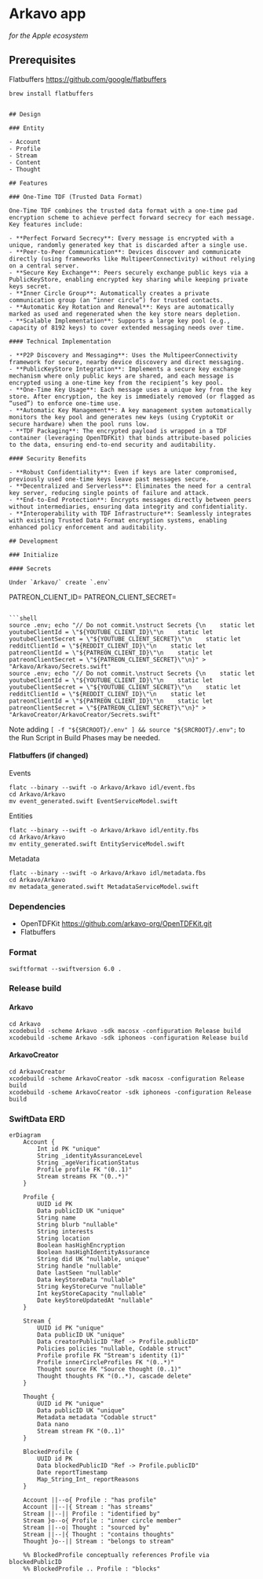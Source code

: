 # Arkavo app
_for the Apple ecosystem_

## Prerequisites

Flatbuffers
https://github.com/google/flatbuffers

```shell
brew install flatbuffers
```

```

## Design

### Entity

- Account
- Profile
- Stream
- Content
- Thought

## Features

### One-Time TDF (Trusted Data Format)

One-Time TDF combines the trusted data format with a one‑time pad encryption scheme to achieve perfect forward secrecy for each message. Key features include:

- **Perfect Forward Secrecy**: Every message is encrypted with a unique, randomly generated key that is discarded after a single use.
- **Peer-to-Peer Communication**: Devices discover and communicate directly (using frameworks like MultipeerConnectivity) without relying on a central server.
- **Secure Key Exchange**: Peers securely exchange public keys via a PublicKeyStore, enabling encrypted key sharing while keeping private keys secret.
- **Inner Circle Group**: Automatically creates a private communication group (an “inner circle”) for trusted contacts.
- **Automatic Key Rotation and Renewal**: Keys are automatically marked as used and regenerated when the key store nears depletion.
- **Scalable Implementation**: Supports a large key pool (e.g., capacity of 8192 keys) to cover extended messaging needs over time.

#### Technical Implementation

- **P2P Discovery and Messaging**: Uses the MultipeerConnectivity framework for secure, nearby device discovery and direct messaging.
- **PublicKeyStore Integration**: Implements a secure key exchange mechanism where only public keys are shared, and each message is encrypted using a one‑time key from the recipient’s key pool.
- **One-Time Key Usage**: Each message uses a unique key from the key store. After encryption, the key is immediately removed (or flagged as “used”) to enforce one‑time use.
- **Automatic Key Management**: A key management system automatically monitors the key pool and generates new keys (using CryptoKit or secure hardware) when the pool runs low.
- **TDF Packaging**: The encrypted payload is wrapped in a TDF container (leveraging OpenTDFKit) that binds attribute‑based policies to the data, ensuring end‑to‑end security and auditability.

#### Security Benefits

- **Robust Confidentiality**: Even if keys are later compromised, previously used one‑time keys leave past messages secure.
- **Decentralized and Serverless**: Eliminates the need for a central key server, reducing single points of failure and attack.
- **End-to-End Protection**: Encrypts messages directly between peers without intermediaries, ensuring data integrity and confidentiality.
- **Interoperability with TDF Infrastructure**: Seamlessly integrates with existing Trusted Data Format encryption systems, enabling enhanced policy enforcement and auditability.

## Development

### Initialize

#### Secrets

Under `Arkavo/` create `.env`

```
PATREON_CLIENT_ID=
PATREON_CLIENT_SECRET=
```

```shell
source .env; echo "// Do not commit.\nstruct Secrets {\n    static let youtubeClientId = \"${YOUTUBE_CLIENT_ID}\"\n    static let youtubeClientSecret = \"${YOUTUBE_CLIENT_SECRET}\"\n    static let redditClientId = \"${REDDIT_CLIENT_ID}\"\n    static let patreonClientId = \"${PATREON_CLIENT_ID}\"\n    static let patreonClientSecret = \"${PATREON_CLIENT_SECRET}\"\n}" > "Arkavo/Arkavo/Secrets.swift"
source .env; echo "// Do not commit.\nstruct Secrets {\n    static let youtubeClientId = \"${YOUTUBE_CLIENT_ID}\"\n    static let youtubeClientSecret = \"${YOUTUBE_CLIENT_SECRET}\"\n    static let redditClientId = \"${REDDIT_CLIENT_ID}\"\n    static let patreonClientId = \"${PATREON_CLIENT_ID}\"\n    static let patreonClientSecret = \"${PATREON_CLIENT_SECRET}\"\n}" > "ArkavoCreator/ArkavoCreator/Secrets.swift"
```

Note adding `[ -f "${SRCROOT}/.env" ] && source "${SRCROOT}/.env";` to the Run Script in Build Phases may be needed.

#### Flatbuffers (if changed)

Events

```shell
flatc --binary --swift -o Arkavo/Arkavo idl/event.fbs
cd Arkavo/Arkavo
mv event_generated.swift EventServiceModel.swift
```

Entities

```shell
flatc --binary --swift -o Arkavo/Arkavo idl/entity.fbs
cd Arkavo/Arkavo
mv entity_generated.swift EntityServiceModel.swift
```

Metadata

```shell
flatc --binary --swift -o Arkavo/Arkavo idl/metadata.fbs
cd Arkavo/Arkavo
mv metadata_generated.swift MetadataServiceModel.swift
```

### Dependencies 

- OpenTDFKit https://github.com/arkavo-org/OpenTDFKit.git
- Flatbuffers

### Format

```shell
swiftformat --swiftversion 6.0 .
```

### Release build

#### Arkavo

```shell
cd Arkavo
xcodebuild -scheme Arkavo -sdk macosx -configuration Release build
xcodebuild -scheme Arkavo -sdk iphoneos -configuration Release build
```

#### ArkavoCreator

```shell
cd ArkavoCreator
xcodebuild -scheme ArkavoCreator -sdk macosx -configuration Release build
xcodebuild -scheme ArkavoCreator -sdk iphoneos -configuration Release build
```

### SwiftData ERD

```mermaid
erDiagram
    Account {
        Int id PK "unique"
        String _identityAssuranceLevel
        String _ageVerificationStatus
        Profile profile FK "(0..1)"
        Stream streams FK "(0..*)"
    }

    Profile {
        UUID id PK
        Data publicID UK "unique"
        String name
        String blurb "nullable"
        String interests
        String location
        Boolean hasHighEncryption
        Boolean hasHighIdentityAssurance
        String did UK "nullable, unique"
        String handle "nullable"
        Date lastSeen "nullable"
        Data keyStoreData "nullable"
        String keyStoreCurve "nullable"
        Int keyStoreCapacity "nullable"
        Date keyStoreUpdatedAt "nullable"
    }

    Stream {
        UUID id PK "unique"
        Data publicID UK "unique"
        Data creatorPublicID "Ref -> Profile.publicID"
        Policies policies "nullable, Codable struct"
        Profile profile FK "Stream's identity (1)"
        Profile innerCircleProfiles FK "(0..*)"
        Thought source FK "Source thought (0..1)"
        Thought thoughts FK "(0..*), cascade delete"
    }

    Thought {
        UUID id PK "unique"
        Data publicID UK "unique"
        Metadata metadata "Codable struct"
        Data nano
        Stream stream FK "(0..1)"
    }

    BlockedProfile {
        UUID id PK
        Data blockedPublicID "Ref -> Profile.publicID"
        Date reportTimestamp
        Map_String_Int_ reportReasons
    }

    Account ||--o{ Profile : "has profile"
    Account ||--|{ Stream : "has streams"
    Stream ||--|| Profile : "identified by"
    Stream }o--o{ Profile : "inner circle member"
    Stream ||--o| Thought : "sourced by"
    Stream ||--|{ Thought : "contains thoughts"
    Thought }o--|| Stream : "belongs to stream"

    %% BlockedProfile conceptually references Profile via blockedPublicID
    %% BlockedProfile .. Profile : "blocks"
```